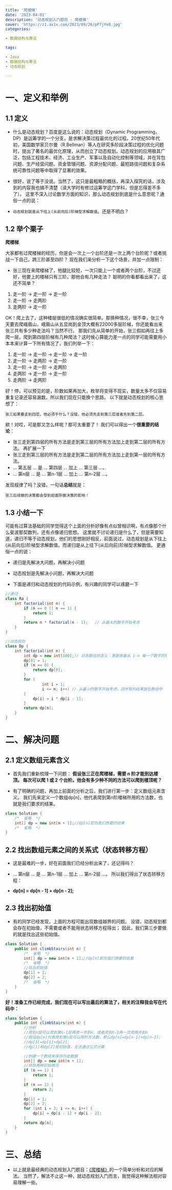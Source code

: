 ```yaml
---
title: '爬楼梯'
date: '2023-04-01'
description: '动态规划入门题目 - 爬楼梯'
cover: 'https://z1.ax1x.com/2023/09/26/pP7jYm8.jpg'
categories:

- 数据结构与算法

tags:

- Java
- 数据结构与算法
- 动态规划

---
```


# 一、定义和举例

## 1.1 定义

- 什么是动态规划？百度是这么说的：动态规划（Dynamic Programming，DP）是运筹学的一个分支，是求解决策过程最优化的过程。20世纪50年代初，美国数学家贝尔曼（R.Bellman）等人在研究多阶段决策过程的优化问题时，提出了著名的最优化原理，从而创立了动态规划。动态规划的应用极其广泛，包括工程技术、经济、工业生产、军事以及自动化控制等领域，并在背包问题、生产经营问题、资金管理问题、资源分配问题、最短路径问题和复杂系统可靠性问题等中取得了显著的效果。

- 很好，说了等于没说。当然了，这只是最粗略的概括，再深入探究的话，涉及到的内容我也搞不清楚（读大学时有修过运筹学这门学科，但是忘得差不多了）。 这里不深入讨论数学方面的知识，那么动态规划到底是什么意思呢？通俗一点的说：

- `动态规划就是从下往上(从前向后)阶梯型求解数值`。还是不明白？

## 1.2 举个栗子

**爬楼梯**

大家都有过爬楼梯的经历，你是会一次上一个台阶还是一次上两个台阶呢？或者挑战一下自己，跨三阶甚至四阶？
现在我们来分析一下这个场景，并加一点限制：

- 张三现在来爬楼梯了，他腿比较短，一次只能上一个或者两个台阶，不过还好，他要上的楼梯只有三阶，那他会有几种走法？
  聪明的你看都看出来了，这还不简单？

1. 走一阶 -> 走一阶 -> 走一阶
2. 走一阶 -> 走两阶
3. 走两阶 -> 走一阶
   <br/>

OK！爬上去了，这种楼层很低的情况确实很简单。那换种情况，很不幸，张三今天要去爬峨眉山，峨眉山从五显岗到金顶大概有22000多层阶梯，你还能看出来张三共有多少种走法吗？当然不行。
那我们先从简单的开始，张三假如再往上多爬一层，爬到第四层阶梯有几种爬法？这时候心算能力差一点的同学可能需要用小本本来计算一下所有情况了，我们列举一下：

1. 走一阶 -> 走一阶 -> 走一阶 -> 走一阶
2. 走一阶 -> 走两阶 -> 走一阶
3. 走一阶 -> 走一阶 -> 走两阶
4. 走两阶 -> 走一阶 -> 走一阶
5. 走两阶 -> 走两阶

好！停，可以预见的是，阶数如果再加大，枚举将变得不现实，数量太多不仅容易重复记录还容易漏数。所以我们现在只能换个思路。
以下就是动态规划的核心思想了：

    张三如果要走到四层，他必须干什么？没错，他必须先走到第三层或者先到第二层。

欸！对哎，可是那又怎么样呢？那可太重要了！
我们可以得出一个**很重要的结论**：

- 张三走到第四层的所有方法是走到第三层的所有方法加上走到第二层的所有方法。
  再扩展一下
- 张三走到第三层的所有方法是走到第二层的所有方法加上走到第一层的所有方法。
- ... 第五层 ... 是 ... 第四层 ... 加上 ... 第三层 ...。
- ... 第n层 ... 是 ... 第n-1层 ... 加上 ... 第n-2层 ...。

发现规律了吗？没错，一句话**总结**就是：

    张三后续做的决策都会受到前面所做决策的影响！

## 1.3 小结一下

可能有过算法基础的同学觉得这个上面的分析好像有点似曾相识啊，有点像那个什么斐波那契数列，还有点像递归思想。
这里就不讨论递归是什么了，但是需要知道，递归不等于动态规划，他们的思想刚好相反，前面说过，动态规划是从下往上(从前向后)阶梯型求解数值。而递归是从上往下(从后向前)阶梯型求解数值。
更通俗一点的说：

- 递归是先解决大问题，再解决小问题
- 动态规划是先解决小问题，再解决大问题

- 下面是递归和动态规划的代码示例，有兴趣的同学可以琢磨一下

```Java
//递归
class Ra {
    int factorial(int n) {
        if (n == 0 || n == 1) {
            return 1;
        }
        return n * factorial(n - 1);   // 从最大的数字开始考虑
    }
}
```

```Java
//动态规划
class Dp {
    int factorial(int n) {
        int dp = new int[100];// 动态数组的含义：里面放着从 1-n 每一个数字的阶乘
        dp[0] = 1;
        if (n == 0) {
            return dp[0];
        }
        for (
                int i = 1;
                i <= n; i++) // 从最小的数字开始考虑，将所有的结果放在数组中
        {
            dp[i] = i * dp[i - 1];
        }
        return dp[n];
    }
}
```

# 二、解决问题

## 2.1 定义数组元素含义

- 首先我们重新梳理一下问题：
  **假设张三正在爬楼梯，需要 n 阶才能到达楼顶。
  每次可以爬 1 或 2 个台阶。他会有多少种不同的方法可以爬到楼顶呢？**

- 有了明确的问题，再加上前面的分析之后，我们进行第一步：定义数组元素含义。
  我们先来定义一个数组dp[n]，他代表爬到第n阶楼梯所用的方法数，也就是我们要求的结果。

```java
class Solution {
    /*  省略  */
    int[] dp = new int[n + 1];//dp[n]即为我们想要的结果
    /*  省略  */
}
```

## 2.2 找出数组元素之间的关系式（状态转移方程）

- 这是最难的一步，好在前面我们已经分析出来了，还记得吗？

- ... 第n层 ... 是 ... 第n-1层 ... 加上 ... 第n-2层 ...。
  所以我们得出了状态转移方程：
- **dp[n] = dp[n - 1] + dp[n - 2];**

## 2.3 找出初始值

- 有的同学已经发现，上面的方程可能出现数组越界的问题。
  没错，动态规划都会存在初始值，不需要或者不能用状态转移方程得出；
  因此，我们第三步要做的就是找出这些初始值。

```java
class Solution {
    public int climbStairs(int n) {
        /*  省略  */
        int[] dp = new int[n + 1];//dp[n]即为我们想要的结果
        /*  省略  */
        //找出初始值
        dp[1] = 1;
        dp[2] = 2;
        /*  省略  */
    }
}
```

**好！准备工作已经完成，我们现在可以写出最后的算法了，相关的注释我会写在代码中：**

```Java
class Solution {
    public int climbStairs(int n) {
        //分析
        //爬到n层可以爬到第n-1层再爬一步到n，或者爬到n-2再一次爬两步到n
        //假设dp[n]代表爬到第n层可以用的方法数，那么dp[n]=dp[n-1]+dp[n-2];
        //dp[3]=dp[1]+dp[2];
        //dp[1]和dp[2]是初始值，无法通过公式计算

        //创建一个数组来保存历史数据
        int[] dp = new int[n + 1];
        //排除两种初始情况
        if (n == 1) {
            return 1;
        }
        if (n == 2) {
            return 2;
        }
        dp[1] = 1;
        dp[2] = 2;
        for (int i = 3; i <= n; i++) {
            dp[i] = dp[i - 1] + dp[i - 2];
        }
        return dp[n];
    }
}
```

# 三、总结

- 以上就是最经典的动态规划入门题目：[《爬楼梯》](https://leetcode.cn/problems/climbing-stairs/)的一个简单分析和对应的解法。
  当然了，解法不止这一种，就动态规划入门而言，我觉得这种解法相对容易理解一些。